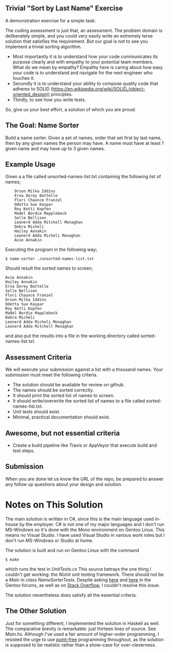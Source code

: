 Trivial "Sort by Last Name" Exercise
------------------------------------

A demonstration exercise for a simple task:

The coding assessment is just that, an assessment. The problem domain is deliberately simple, and you could very easily
write an extremely terse solution that satisfies the requirement. But our goal is not to see you implement a trivial sorting algorithm.

*  Most importantly it is to understand how your code communicates its purpose clearly and with empathy to your
potential team members. What do we mean by empathy? Empathy here is caring about how easy your code is to understand
and navigate for the next engineer who touches it.
*  Secondly it is to understand your ability to compose quality code that
adheres to SOLID (https://en.wikipedia.org/wiki/SOLID_(object-oriented_design)) principles.
* Thirdly, to see how you write tests.

So, give us your best effort, a solution of which you are proud.

## The Goal: Name Sorter

Build a name sorter. Given a set of names, order that set first by last name, then by any given names the person may have. A
name must have at least 1 given name and may have up to 3 given names.

## Example Usage

Given a a file called unsorted-names-list.txt containing the following list of names;

        Orson Milka Iddins
        Erna Dorey Battelle
        Flori Chaunce Franzel
        Odetta Sue Kaspar
        Roy Ketti Kopfen
        Madel Bordie Mapplebeck
        Selle Bellison
        Leonerd Adda Mitchell Monaghan
        Debra Micheli
        Hailey Annakin
        Leonerd Adda Micheli Monaghan
        Avie Annakin

Executing the program in the following way;

    $ name-sorter ./unsorted-names-list.txt

Should result the sorted names to screen;

    Avie Annakin
    Hailey Annakin
    Erna Dorey Battelle
    Selle Bellison
    Flori Chaunce Franzel
    Orson Milka Iddins
    Odetta Sue Kaspar
    Roy Ketti Kopfen
    Madel Bordie Mapplebeck
    Debra Micheli
    Leonerd Adda Micheli Monaghan
    Leonerd Adda Mitchell Monaghan

and also put the results into a file in the working directory called sorted-names-list.txt.

## Assessment Criteria

We will execute your submission against a list with a thousand names.
Your submission must meet the following criteria.
- The solution should be available for review on github.
- The names should be sorted correctly.
- It should print the sorted list of names to screen.
- It should write/overwrite the sorted list of names to a file called sorted-names-list.txt.
- Unit tests should exist.
- Minimal, practical documentation should exist.

## Awesome, but not essential criteria

- Create a build pipeline like Travis or AppVeyor that execute build and test steps.

## Submission

When you are done let us know the URL of the repo, be prepared to answer any follow up questions about
your design and solution.

# Notes on This Solution

The main solution is written in C#, since this is the main language used in-house by the employer.
C# is not one of my major languages and I don't run MS-Windows so it's done with the _Mono_
environment on Gentoo Linux.  This means no Visual Studio.  I have used Visual Studio in various
work roles but I don't run MS-Windows or Studio at home.

The solution is built and run on Gentoo Linux with the command

    $ make

which runs the test in _UnitTests.cs_  This source betrays the one thing I couldn't get working:  the _NUnit_ unit
testing framework.  There should not be a _Main_ in _class NameSorterTests_.  Despite asking [here](https://forums.gentoo.org/viewtopic-t-1090080-highlight-.html?sid=057d814902fc0ab407690fc451d44c4a)
and [here](https://forums.gentoo.org/viewtopic-t-1090046-highlight-.html?sid=057d814902fc0ab407690fc451d44c4a) in
the Gentoo forums, as well as on [Stack Overflow](https://stackoverflow.com/questions/53568257/why-does-nunit-ignore-the-tests-in-my-c-sharp-source/53568783),
I couldn't resolve this issue.

The solution nevertheless does satisfy all the essential criteria.


## The Other Solution

Just for something different, I implemented the solution in Haskell as well.  The comparative brevity is remarkable:
just thirteen lines of source.  See _Main.hs_.
Although I've used a fair amount of higher-order programming, I resisted the urge to use [point-free](https://pointfree.io)
programming throughout, as the solution is supposed to be realistic rather than a show-case for
over-cleverness.
